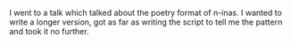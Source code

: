 I went to a talk which talked about the poetry format of n-inas. I wanted to write a longer version, got as far as writing the script to tell me the pattern and took it no further.
